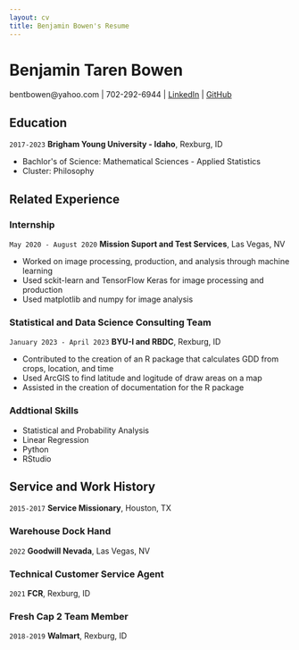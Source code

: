 ```yaml
---
layout: cv
title: Benjamin Bowen's Resume
---
```

# Benjamin Taren Bowen

<div id="webaddress">
<a>bentbowen@yahoo.com</a>
| <a>702-292-6944</a>
| <a href="https://www.linkedin.com/in/benjamin-bowen-78ab9b183/">LinkedIn</a>
| <a href="https://github.com/Bowenator">GitHub</a>
</div>

<!-- https://www.monique.tech/the-art-of-markdown -->

## Education

`2017-2023`
__Brigham Young University - Idaho__, Rexburg, ID

- Bachlor's of Science: Mathematical Sciences - Applied Statistics
- Cluster: Philosophy

## Related Experience

### Internship

`May 2020 - August 2020`
__Mission Suport and Test Services__, Las Vegas, NV

- Worked on image processing, production, and analysis through machine learning
- Used sckit-learn and TensorFlow Keras for image processing and production
- Used matplotlib and numpy for image analysis

### Statistical and Data Science Consulting Team

`January 2023 - April 2023`
__BYU-I and RBDC__, Rexburg, ID

- Contributed to the creation of an R package that calculates GDD from crops, location, and time
- Used ArcGIS to find latitude and logitude of draw areas on a map
- Assisted in the creation of documentation for the R package

### Addtional Skills
- Statistical and Probability Analysis
- Linear Regression
- Python
- RStudio

## Service and Work History

`2015-2017`
__Service Missionary__, Houston, TX

### Warehouse Dock Hand
`2022`
__Goodwill Nevada__, Las Vegas, NV

### Technical Customer Service Agent

`2021`
__FCR__, Rexburg, ID

### Fresh Cap 2 Team Member

`2018-2019`
__Walmart__, Rexburg, ID



<!-- ### Footer

Last updated: May 2013 -->


